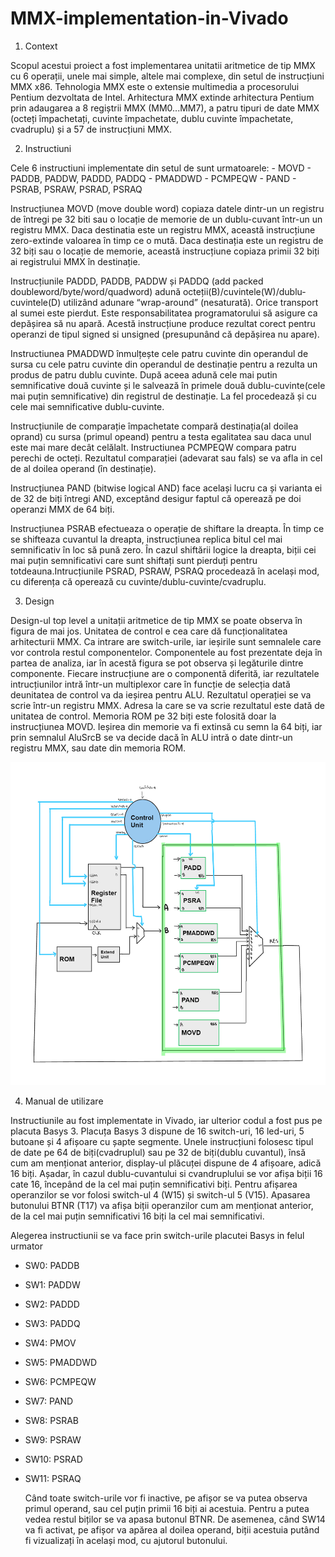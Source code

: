 # MMX-implementation-in-Vivado

1. Context

  Scopul acestui proiect a fost implementarea unitatii aritmetice de tip MMX cu 6 operații, unele mai simple, altele mai complexe, din setul de instrucțiuni MMX x86. 
Tehnologia MMX este o extensie multimedia a procesorului Pentium dezvoltata de Intel. Arhitectura MMX extinde arhitectura Pentium prin adaugarea a 8 regiștrii MMX 
(MM0...MM7), a patru tipuri de date MMX (octeți împachetați, cuvinte împachetate, dublu cuvinte împachetate, cvadruplu) și a 57 de instrucțiuni MMX.

2. Instructiuni

  Cele 6 instructiuni implementate din setul de sunt urmatoarele:
    - MOVD
    - PADDB, PADDW, PADDD, PADDQ
    - PMADDWD
    - PCMPEQW 
    - PAND
    - PSRAB, PSRAW, PSRAD, PSRAQ
    
   Instrucțiunea MOVD (move double word) copiaza datele dintr-un un registru de întregi pe 32 biti sau o locație de memorie de un dublu-cuvant într-un un registru MMX. Daca destinatia este un registru MMX, această instrucțiune zero-extinde valoarea în timp ce o mută. Daca destinația este un registru de 32 biți sau o locație de memorie, această instrucțiune copiaza primii 32 biți ai registrului MMX în destinație.
   
   Instrucțiunile PADDD, PADDB, PADDW și PADDQ (add packed doubleword/byte/word/quadword) adună octeții(B)/cuvintele(W)/dublu-cuvintele(D) utilizând adunare “wrap-around” (nesaturată). Orice transport al sumei este pierdut. Este responsabilitatea programatorului să asigure ca depășirea să nu apară. Acestă instrucțiune produce rezultat corect pentru operanzi de tipul signed si unsigned (presupunând că depășirea nu apare).

   Instructiunea PMADDWD înmulțește cele patru cuvinte din operandul de sursa cu cele patru cuvinte din operandul de destinație pentru a rezulta un produs de patru dublu cuvinte. După aceea adună cele mai putin semnificative două cuvinte și le salvează în primele două dublu-cuvinte(cele mai puțin semnificative) din registrul de destinație. La fel procedează și cu cele mai semnificative dublu-cuvinte.

   Instrucțiunile de comparație împachetate compară destinația(al doilea oprand) cu sursa (primul opeand) pentru a testa egalitatea sau daca unul este mai mare decât celălalt. Instructiunea PCMPEQW compara patru perechi de octeți. Rezultatul comparației (adevarat sau fals) se va afla in cel de al doilea operand (în destinație).

   Instrucțiunea PAND (bitwise logical AND) face același lucru ca și varianta ei de 32 de biți întregi AND, exceptând desigur faptul că operează pe doi operanzi MMX de 64 biți.

   Instrucțiunea PSRAB efectueaza o operație de shiftare la dreapta. În timp ce se shifteaza cuvantul la dreapta, instrucțiunea replica bitul cel mai semnificativ în loc să pună zero. În cazul shiftării logice la dreapta, biții cei mai puțin semnificativi care sunt shiftați sunt pierduți pentru totdeauna.Intrucțiunile PSRAD, PSRAW, PSRAQ procedează în același mod, cu diferența că operează cu cuvinte/dublu-cuvinte/cvadruplu.

3. Design

  Design-ul top level a unitații aritmetice de tip MMX se poate observa în figura de mai jos. Unitatea de control e cea care dă funcționalitatea arhitecturii MMX. Ca intrare are switch-urile, iar ieșirile sunt semnalele care vor controla restul componentelor. Componentele au fost prezentate deja în partea de analiza, iar în acestă figura se pot observa și legăturile dintre componente. Fiecare instrucțiune are o componentă diferită, iar rezultatele intrucțiunilor intră într-un multiplexor care în funcție de selecția dată deunitatea de control va da ieșirea pentru ALU. Rezultatul operației se va scrie într-un registru MMX. Adresa la care se va scrie rezultatul este dată de unitatea de control. Memoria ROM pe 32 biți este folosită doar la instrucțiunea MOVD. Ieșirea din memorie va fi extinsă cu semn la 64 biți, iar prin semnalul AluSrcB se va decide dacă în ALU intră o date dintr-un registru MMX, sau date din memoria ROM.
  
  ![alt text](https://github.com/emmaev9/MMX-implementation-in-Vivado/blob/main/designMMX.png?raw=true)

4. Manual de utilizare
  
  Instructiunile au fost implementate in Vivado, iar ulterior codul a fost pus pe placuta Basys 3. Placuța Basys 3 dispune de 16 switch-uri, 16 led-uri, 5 butoane și 4 afișoare cu șapte segmente. 
  Unele instrucțiuni folosesc tipul de date pe 64 de biți(cvadruplul) sau pe 32 de biți(dublu cuvantul), însă cum am menționat anterior, display-ul plăcuței dispune de 4 afișoare, adică 16 biți. Așadar, în cazul dublu-cuvantului si cvandruplului se vor afișa biții 16 cate 16, începând de la cel mai puțin semnificativi biți. Pentru afișarea operanzilor se vor folosi switch-ul 4 (W15) și switch-ul 5 (V15). Apasarea butonului BTNR (T17) va afișa biții operanzilor cum am menționat anterior, de la cel mai puțin semnificativi 16 biți la cel mai semnificativi.
  
  Alegerea instructiunii se va face prin switch-urile placutei Basys in felul urmator
- SW0: PADDB
- SW1: PADDW
- SW2: PADDD
- SW3: PADDQ
- SW4: PMOV
- SW5: PMADDWD
- SW6: PCMPEQW
- SW7: PAND
- SW8: PSRAB
- SW9: PSRAW
- SW10: PSRAD
- SW11: PSRAQ

  Când toate switch-urile vor fi inactive, pe afișor se va putea observa primul operand, sau cel 
puțin primii 16 biți ai acestuia. Pentru a putea vedea restul biților se va apasa butonul BTNR. De 
asemenea, când SW14 va fi activat, pe afișor va apărea al doilea operand, biții acestuia 
putând fi vizualizați în același mod, cu ajutorul butonului.
  



        
